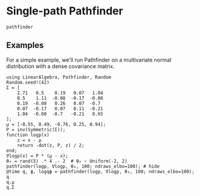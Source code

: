 # Single-path Pathfinder

```@docs
pathfinder
```

## Examples

For a simple example, we'll run Pathfinder on a multivariate normal distribution with
a dense covariance matrix.

```@repl
using LinearAlgebra, Pathfinder, Random
Random.seed!(42)
Σ = [
    2.71   0.5    0.19   0.07   1.04
    0.5    1.11  -0.08  -0.17  -0.08
    0.19  -0.08   0.26   0.07  -0.7
    0.07  -0.17   0.07   0.11  -0.21
    1.04  -0.08  -0.7   -0.21   8.65
];
μ = [-0.55, 0.49, -0.76, 0.25, 0.94];
P = inv(Symmetric(Σ));
function logp(x)
    z = x - μ
    return -dot(z, P, z) / 2;
end;
∇logp(x) = P * (μ - x);
θ₀ = rand(5) .* 4 .- 2  # θ₀ ~ Uniform(-2, 2)
pathfinder(logp, ∇logp, θ₀, 100; ndraws_elbo=100); # hide
@time q, ϕ, logqϕ = pathfinder(logp, ∇logp, θ₀, 100; ndraws_elbo=100);
q
q.μ
q.Σ
```
